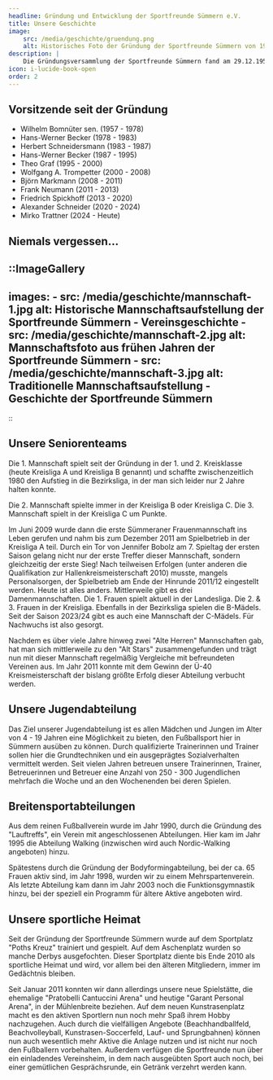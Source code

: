 ```yaml
---
headline: Gründung und Entwicklung der Sportfreunde Sümmern e.V.
title: Unsere Geschichte
image:
    src: /media/geschichte/gruendung.png
    alt: Historisches Foto der Gründung der Sportfreunde Sümmern von 1956
description: |
    Die Gründungsversammlung der Sportfreunde Sümmern fand am 29.12.1956 im ehemaligen Haus Sondermann in Sümmern statt. Folgende dreizehn Sportkameraden waren die damaligen Gründungsmitglieder: Hermann Beuke, Franz-Josef Bomnüter, Walter Deimann, Ernst Gräbe, Alfons Graf, Theo Hankel, Walter Hennecke, Theo Meier, Fritz Muth, Josef "Bube" Ostermann, Hans Sondermann, Theo Trompetter und Aloys Wissmann. In der ersten Satzung wurde folgendes Ziel festgelegt: "Der Verein betreibt Fußballsport mit dem Zweck, seine Mitglieder durch Leibesübungen und Jugendpflege sittlich und körperlich zu ertüchtigen". In der heutigen Fassung ist dies wie folgt ausgedrückt - "Zweck des Vereins ist die Förderung des Sports sowie der Jugendarbeit". Die offizielle Aufnahme beim Fußball- u. Leichtathletikverband Westfalen e.V. erfolgte im Mai 1957. Damit konnten die Sportfreunde Sümmern e.V. am Spielbetrieb des DFB's teilnehmen.
icon: i-lucide-book-open
order: 2
---
```


## Vorsitzende seit der Gründung

- Wilhelm Bomnüter sen. (1957 - 1978)
- Hans-Werner Becker (1978 - 1983)
- Herbert Schneidersmann (1983 - 1987)
- Hans-Werner Becker (1987 - 1995)
- Theo Graf (1995 - 2000)
- Wolfgang A. Trompetter (2000 - 2008)
- Björn Markmann (2008 - 2011)
- Frank Neumann (2011 - 2013)
- Friedrich Spickhoff (2013 - 2020)
- Alexander Schneider (2020 - 2024)
- Mirko Trattner (2024 - Heute)

## Niemals vergessen...

::ImageGallery
---
images:
    - src: /media/geschichte/mannschaft-1.jpg
      alt: Historische Mannschaftsaufstellung der Sportfreunde Sümmern - Vereinsgeschichte
    - src: /media/geschichte/mannschaft-2.jpg
      alt: Mannschaftsfoto aus frühen Jahren der Sportfreunde Sümmern
    - src: /media/geschichte/mannschaft-3.jpg
      alt: Traditionelle Mannschaftsaufstellung - Geschichte der Sportfreunde Sümmern
---
::

## Unsere Seniorenteams

Die 1. Mannschaft spielt seit der Gründung in der 1. und 2. Kreisklasse (heute Kreisliga A und Kreisliga B genannt) und schaffte zwischenzeitlich 1980 den Aufstieg in die Bezirksliga, in der man sich leider nur 2 Jahre halten konnte.

Die 2. Mannschaft spielte immer in der Kreisliga B oder Kreisliga C. Die 3. Mannschaft spielt in der Kreisliga C um Punkte.

Im Juni 2009 wurde dann die erste Sümmeraner Frauenmannschaft ins Leben gerufen und nahm bis zum Dezember 2011 am Spielbetrieb in der Kreisliga A teil. Durch ein Tor von Jennifer Bobolz am 7. Spieltag der ersten Saison gelang nicht nur der erste Treffer dieser Mannschaft, sondern gleichzeitig der erste Sieg! Nach teilweisen Erfolgen (unter anderen die Qualifikation zur Hallenkreismeisterschaft 2010) musste, mangels Personalsorgen, der Spielbetrieb am Ende der Hinrunde 2011/12 eingestellt werden. Heute ist alles anders. Mittlerweile gibt es drei Damenmannschaften. Die 1. Frauen spielt aktuell in der Landesliga. Die 2. & 3. Frauen in der Kreisliga. Ebenfalls in der Bezirksliga spielen die B-Mädels. Seit der Saison 2023/24 gibt es auch eine Mannschaft der C-Mädels. Für Nachwuchs ist also gesorgt.

Nachdem es über viele Jahre hinweg zwei "Alte Herren" Mannschaften gab, hat man sich mittlerweile zu den "Alt Stars" zusammengefunden und trägt nun mit dieser Mannschaft regelmäßig Vergleiche mit befreundeten Vereinen aus. Im Jahr 2011 konnte mit dem Gewinn der Ü-40 Kreismeisterschaft der bislang größte Erfolg dieser Abteilung verbucht werden.

## Unsere Jugendabteilung

Das Ziel unserer Jugendabteilung ist es allen Mädchen und Jungen im Alter von 4 - 19 Jahren eine Möglichkeit zu bieten, den Fußballsport hier in Sümmern ausüben zu können. Durch qualifizierte Trainerinnen und Trainer sollen hier die Grundtechniken und ein ausgeprägtes Sozialverhalten vermittelt werden. Seit vielen Jahren betreuen unsere Trainerinnen, Trainer, Betreuerinnen und Betreuer eine Anzahl von 250 - 300 Jugendlichen mehrfach die Woche und an den Wochenenden bei deren Spielen.

## Breitensportabteilungen

Aus dem reinen Fußballverein wurde im Jahr 1990, durch die Gründung des "Lauftreffs", ein Verein mit angeschlossenen Abteilungen. Hier kam im Jahr 1995 die Abteilung Walking (inzwischen wird auch Nordic-Walking angeboten) hinzu.

Spätestens durch die Gründung der Bodyformingabteilung, bei der ca. 65 Frauen aktiv sind, im Jahr 1998, wurden wir zu einem Mehrspartenverein. Als letzte Abteilung kam dann im Jahr 2003 noch die Funktionsgymnastik hinzu, bei der speziell ein Programm für ältere Aktive angeboten wird.

## Unsere sportliche Heimat

Seit der Gründung der Sportfreunde Sümmern wurde auf dem Sportplatz "Poths Kreuz" trainiert und gespielt. Auf dem Aschenplatz wurden so manche Derbys ausgefochten. Dieser Sportplatz diente bis Ende 2010 als sportliche Heimat und wird, vor allem bei den älteren Mitgliedern, immer im Gedächtnis bleiben.

Seit Januar 2011 konnten wir dann allerdings unsere neue Spielstätte, die ehemalige "Pratobelli Cantuccini Arena" und heutige "Garant Personal Arena", in der Mühlenbreite beziehen. Auf dem neuen Kunstrasenplatz macht es den aktiven Sportlern nun noch mehr Spaß ihrem Hobby nachzugehen. Auch durch die vielfälligen Angebote (Beachhandballfeld, Beachvolleyball, Kunstrasen-Soccerfeld, Lauf- und Sprungbahnen) können nun auch wesentlich mehr Aktive die Anlage nutzen und ist nicht nur noch den Fußballern vorbehalten. Außerdem verfügen die Sportfreunde nun über ein einladendes Vereinsheim, in dem nach ausgeübten Sport auch noch, bei einer gemütlichen Gesprächsrunde, ein Getränk verzehrt werden kann.

